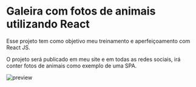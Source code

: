 # Galeira com fotos de animais utilizando React

Esse projeto tem como objetivo meu treinamento e aperfeiçoamento com React JS.

O projeto será publicado em meu site e em todas as redes sociais, irá conter fotos de animais como exemplo de uma SPA.

![preview]()